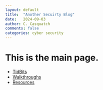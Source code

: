```yaml
---
layout: default
title:  "Another Secuirty Blog"
date:   2024-09-03
author: C. Casquatch
comments: false
categories: cyber security
---
```


# This is the main page. 

* [TidBits](_posts/TidBits/2024-09-03-TidBits-Main.markdown)
* [Walkthroughs](_posts/Walkthroughs/2024-09-03-Walkthrough-Main.markdown)
* [Resources](./Resources-page.html)

